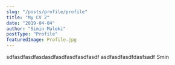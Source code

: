 ```yaml
---
slug: "/posts/profile/profile"
title: "My CV 2"
date: "2019-04-04"
author: "Simin Maleki"
postType: "Profile"
featuredImage: Profile.jpg
---
```


sdfasdfasdfasdasdfasdfasdfasdfasdf
asdfasdfasdfdasfsadf
Smin
